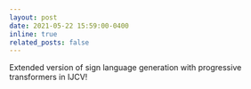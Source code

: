 ```yaml
---
layout: post
date: 2021-05-22 15:59:00-0400
inline: true
related_posts: false
---
```


Extended version of sign language generation with progressive transformers in IJCV! 